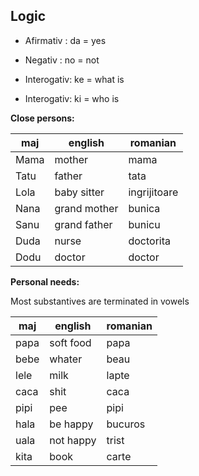 ## Logic

* Afirmativ  : da   = yes
* Negativ    : no   = not

* Interogativ: ke  = what is
* Interogativ: ki  = who is

**Close persons:**

maj  | english            | romanian
-----|--------------------|-----------------
Mama | mother             | mama
Tatu | father             | tata
Lola | baby sitter        | ingrijitoare
Nana | grand mother       | bunica
Sanu | grand father       | bunicu
Duda | nurse              | doctorita
Dodu | doctor             | doctor

**Personal needs:**

Most substantives are terminated in vowels

maj  | english            | romanian
-----|--------------------|-----------------
papa | soft food          | papa
bebe | whater             | beau
lele | milk               | lapte 
caca | shit               | caca
pipi | pee                | pipi
hala | be happy           | bucuros
uala | not happy          | trist
kita | book               | carte


